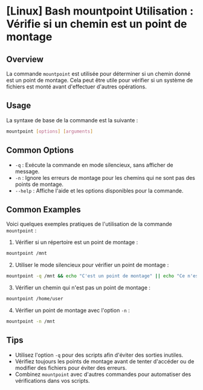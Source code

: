 # [Linux] Bash mountpoint Utilisation : Vérifie si un chemin est un point de montage

## Overview
La commande `mountpoint` est utilisée pour déterminer si un chemin donné est un point de montage. Cela peut être utile pour vérifier si un système de fichiers est monté avant d'effectuer d'autres opérations.

## Usage
La syntaxe de base de la commande est la suivante :

```bash
mountpoint [options] [arguments]
```

## Common Options
- `-q` : Exécute la commande en mode silencieux, sans afficher de message.
- `-n` : Ignore les erreurs de montage pour les chemins qui ne sont pas des points de montage.
- `--help` : Affiche l'aide et les options disponibles pour la commande.

## Common Examples
Voici quelques exemples pratiques de l'utilisation de la commande `mountpoint` :

1. Vérifier si un répertoire est un point de montage :

```bash
mountpoint /mnt
```

2. Utiliser le mode silencieux pour vérifier un point de montage :

```bash
mountpoint -q /mnt && echo "C'est un point de montage" || echo "Ce n'est pas un point de montage"
```

3. Vérifier un chemin qui n'est pas un point de montage :

```bash
mountpoint /home/user
```

4. Vérifier un point de montage avec l'option `-n` :

```bash
mountpoint -n /mnt
```

## Tips
- Utilisez l'option `-q` pour des scripts afin d'éviter des sorties inutiles.
- Vérifiez toujours les points de montage avant de tenter d'accéder ou de modifier des fichiers pour éviter des erreurs.
- Combinez `mountpoint` avec d'autres commandes pour automatiser des vérifications dans vos scripts.